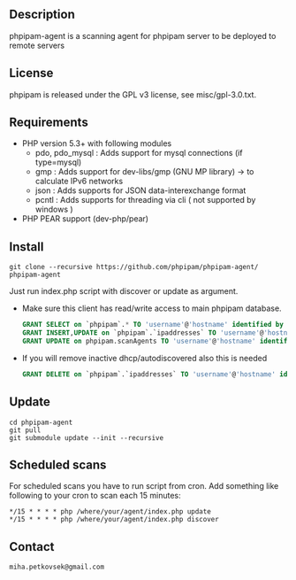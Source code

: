 ## Description
phpipam-agent is a scanning agent for phpipam server to be deployed to remote servers

## License
phpipam is released under the GPL v3 license, see misc/gpl-3.0.txt.

## Requirements
 - PHP version 5.3+ with following modules
    - pdo, pdo_mysql : Adds support for mysql connections (if type=mysql)
    - gmp            : Adds support for dev-libs/gmp (GNU MP library) -> to calculate IPv6 networks
    - json           : Adds supports for JSON data-interexchange format
    - pcntl          : Adds supports for threading via cli ( not supported by windows )
 - PHP PEAR support (dev-php/pear)

## Install

```
git clone --recursive https://github.com/phpipam/phpipam-agent/ phpipam-agent
```

Just run index.php script with discover or update as argument.

 - Make sure this client has read/write access to main phpipam database.
    ```SQL
    GRANT SELECT on `phpipam`.* TO 'username'@'hostname' identified by "password";
    GRANT INSERT,UPDATE on `phpipam`.`ipaddresses` TO 'username'@'hostname' identified by "password";
    GRANT UPDATE on phpipam.scanAgents TO 'username'@'hostname' identified by "password";
    ```
 - If you will remove inactive dhcp/autodiscovered also this is needed
    ```SQL
    GRANT DELETE on `phpipam`.`ipaddresses` TO 'username'@'hostname' identified by "password";
    ```

## Update

```
cd phpipam-agent
git pull
git submodule update --init --recursive
```

## Scheduled scans
For scheduled scans you have to run script from cron. Add something like following to your cron to scan
each 15 minutes:

 ```
*/15 * * * * php /where/your/agent/index.php update
*/15 * * * * php /where/your/agent/index.php discover
```
## Contact
`miha.petkovsek@gmail.com`
